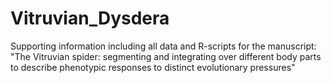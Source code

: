 # Vitruvian_Dysdera
Supporting information including all data and R-scripts for the manuscript: 
"The Vitruvian spider: segmenting and integrating over different body parts to describe phenotypic responses to distinct evolutionary pressures"
